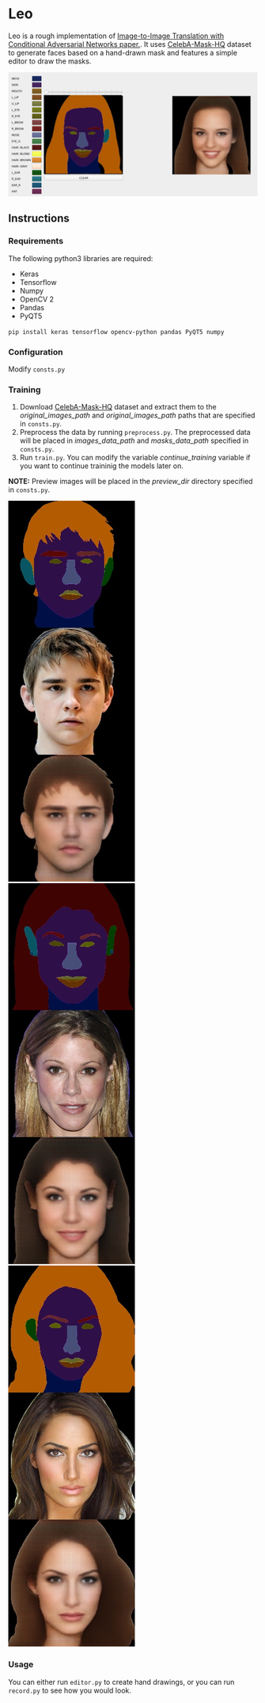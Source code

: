 # Leo
Leo is a rough implementation of [Image-to-Image Translation with Conditional Adversarial Networks paper.](https://arxiv.org/abs/1611.07004). It uses [CelebA-Mask-HQ](https://mmlab.ie.cuhk.edu.hk/projects/CelebA/CelebAMask_HQ.html) dataset to generate faces based on a hand-drawn mask and features a simple editor to draw the masks.

![Editor Preview](blobs/editor.png "Editor")

## Instructions
### Requirements
The following python3 libraries are required:
- Keras
- Tensorflow
- Numpy
- OpenCV 2
- Pandas
- PyQT5

`pip install keras tensorflow opencv-python pandas PyQT5 numpy`

### Configuration
Modify `consts.py`

### Training
1. Download [CelebA-Mask-HQ](https://mmlab.ie.cuhk.edu.hk/projects/CelebA/CelebAMask_HQ.html) dataset and extract them to the *original_images_path* and *original_images_path* paths that are specified in `consts.py`.
2. Preprocess the data by running `preprocess.py`. The preprocessed data will be placed in *images_data_path* and *masks_data_path* specified in `consts.py`.
3. Run `train.py`. You can modify the variable *continue_training* variable if you want to continue traininig the models later on.

**NOTE:** Preview images will be placed in the *preview_dir* directory specified in `consts.py`.

![Preview 1](preview/0.jpg) ![Preview 2](preview/3.jpg) ![Preview 3](preview/14.jpg)

### Usage
You can either run `editor.py` to create hand drawings, or you can run `record.py` to see how you would look.
